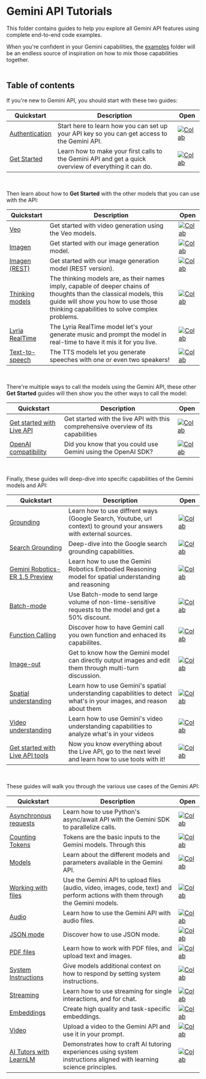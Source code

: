 # Gemini API Tutorials

This folder contains guides to help you explore all Gemini API features using complete end-to-end code examples.

When you're confident in your Gemini capabilities, the [examples](https://github.com/google-gemini/cookbook/tree/main/examples/) folder will be an endless source of inspiration on how to mix those capabilities together.
<br><br>

## Table of contents

If you're new to Gemini API, you should start with these two guides:

| Quickstart | Description | Open |
| -------- | ----------- | ---- |
| [Authentication](./Authentication.ipynb) | Start here to learn how you can set up your API key so you can get access to the Gemini API. | [![Colab](https://colab.research.google.com/assets/colab-badge.svg)](https://colab.research.google.com/github/google-gemini/cookbook/blob/main/quickstarts/Authentication.ipynb) |
| [Get Started](./Get_started.ipynb) | Learn how to make your first calls to the Gemini API and get a quick overview of everything it can do. | [![Colab](https://colab.research.google.com/assets/colab-badge.svg)](https://colab.research.google.com/github/google-gemini/cookbook/blob/main/quickstarts/Get_started.ipynb) |
<br>

Then learn about how to **Get Started** with the other models that you can use with the API:

| Quickstart | Description | Open |
| -------- | ----------- | ---- |
| [Veo](./Get_started_Veo.ipynb) | Get started with video generation using the Veo models. | [![Colab](https://colab.research.google.com/assets/colab-badge.svg)](https://colab.research.google.com/github/google-gemini/cookbook/blob/main/quickstarts/Get_started_Veo.ipynb) |
| [Imagen](./Get_started_imagen.ipynb) | Get started with our image generation model. | [![Colab](https://colab.research.google.com/assets/colab-badge.svg)](https://colab.research.google.com/github/google-gemini/cookbook/blob/main/quickstarts/Get_started_imagen.ipynb) |
| [Imagen (REST)](./Get_started_imagen_rest.ipynb) | Get started with our image generation model (REST version). | [![Colab](https://colab.research.google.com/assets/colab-badge.svg)](https://colab.research.google.com/github/google-gemini/cookbook/blob/main/quickstarts/Get_started_imagen_rest.ipynb) |
| [Thinking models](./Get_started_thinking.ipynb) | The thinking models are, as their names imply, capable of deeper chains of thoughts than the classical models, this guide will show you how to use those thinking capabilities to solve complex problems. | [![Colab](https://colab.research.google.com/assets/colab-badge.svg)](https://colab.research.google.com/github/google-gemini/cookbook/blob/main/quickstarts/Get_started_thinking.ipynb) |
| [Lyria RealTime](./Get_started_LyriaRealTime.ipynb) | The Lyria RealTime model let's your generate music and prompt the model in real-time to have it mis it for you live. | [![Colab](https://colab.research.google.com/assets/colab-badge.svg)](https://colab.research.google.com/github/google-gemini/cookbook/blob/main/quickstarts/Get_started_LyriaRealTime.ipynb) |
| [Text-to-speech](./Get_started_TTS.ipynb) | The TTS models let you generate speeches with one or even two speakers! | [![Colab](https://colab.research.google.com/assets/colab-badge.svg)](https://colab.research.google.com/github/google-gemini/cookbook/blob/main/quickstarts/Get_started_TTS.ipynb) |
<br>

There're multiple ways to call the models using the Gemini API, these other **Get Started** guides will then show you the other ways to call the model:

| Quickstart | Description | Open |
| -------- | ----------- | ---- |
| [Get started with Live API](./Get_started_LiveAPI.ipynb) | Get started with the live API with this comprehensive overview of its capabilities | [![Colab](https://colab.research.google.com/assets/colab-badge.svg)](https://colab.research.google.com/github/google-gemini/cookbook/blob/main/quickstarts/Get_started_LiveAPI.ipynb) |
| [OpenAI compatibility](./Get_started_OpenAI_Compatibility.ipynb) | Did you know that you could use Gemini using the OpenAI SDK? | [![Colab](https://colab.research.google.com/assets/colab-badge.svg)](https://colab.research.google.com/github/google-gemini/cookbook/blob/main/quickstarts/Get_started_OpenAI_Compatibility.ipynb) |
<br>

Finally, these guides will deep-dive into specific capabilities of the Gemini models and API:

| Quickstart | Description | Open |
| -------- | ----------- | ---- |
| [Grounding](./Grounding.ipynb) | Learn how to use diffrent ways (Google Search, Youtube, url context) to ground your answers with external sources. | [![Colab](https://colab.research.google.com/assets/colab-badge.svg)](https://colab.research.google.com/github/google-gemini/cookbook/blob/main/quickstarts/Grounding.ipynb) |
| [Search Grounding](./Search_Grounding.ipynb) | Deep-dive into the Google search grounding capabilities. | [![Colab](https://colab.research.google.com/assets/colab-badge.svg)](https://colab.research.google.com/github/google-gemini/cookbook/blob/main/quickstarts/Search_Grounding.ipynb) |
| [Gemini Robotics-ER 1.5 Preview](./gemini-robotics-er.ipynb) | Learn how to use the Gemini Robotics Embodied Reasoning model for spatial understanding and reasoning| [![Colab](https://colab.research.google.com/assets/colab-badge.svg)](https://colab.research.google.com/github/google-gemini/cookbook/blob/main/quickstarts/gemini-robotics-er.ipynb) |
| [Batch-mode](./Batch_mode.ipynb) | Use Batch-mode to send large volume of non-time-sensitive requests to the model and get a 50% discount. | [![Colab](https://colab.research.google.com/assets/colab-badge.svg)](https://colab.research.google.com/github/google-gemini/cookbook/blob/main/quickstarts/Batch_mode.ipynb) |
| [Function Calling](./Function_calling.ipynb) | Discover how to have Gemini call you own function and enhaced its capabilites. | [![Colab](https://colab.research.google.com/assets/colab-badge.svg)](https://colab.research.google.com/github/google-gemini/cookbook/blob/main/quickstarts/Function_calling.ipynb) |
| [Image-out](./Image_out.ipynb) | Get to know how the Gemini model can directly output images and edit them through multi-turn discussion. | [![Colab](https://colab.research.google.com/assets/colab-badge.svg)](https://colab.research.google.com/github/google-gemini/cookbook/blob/main/quickstarts/Image_out.ipynb) |
| [Spatial understanding](./Spatial_understanding.ipynb) | Learn how to use Gemini's spatial understanding capabilities to detect what's in your images, and reason about them | [![Colab](https://colab.research.google.com/assets/colab-badge.svg)](https://colab.research.google.com/github/google-gemini/cookbook/blob/main/quickstarts/Spatial_understanding.ipynb) |
| [Video understanding](./Video_understanding.ipynb) | Learn how to use Gemini's video understanding capabilities to analyze what's in your videos | [![Colab](https://colab.research.google.com/assets/colab-badge.svg)](https://colab.research.google.com/github/google-gemini/cookbook/blob/main/quickstarts/Video_understanding.ipynb) |
| [Get started with Live API tools](./Get_started_LiveAPI_tools.ipynb) | Now you know everything about the Live API, go to the next level and learn how to use tools with it! | [![Colab](https://colab.research.google.com/assets/colab-badge.svg)](https://colab.research.google.com/github/google-gemini/cookbook/blob/main/quickstarts/Get_started_LiveAPI_tools.ipynb) |
<br>

These guides will walk you through the various use cases of the Gemini API:

| Quickstart | Description | Open |
| -------- | ----------- | ---- |
| [Asynchronous requests](./Asynchronous_requests.ipynb) | Learn how to use Python's async/await API with the Gemini SDK to parallelize calls. | [![Colab](https://colab.research.google.com/assets/colab-badge.svg)](https://colab.research.google.com/github/google-gemini/cookbook/blob/main/quickstarts/Asynchronous_requests.ipynb) |
| [Counting Tokens](./Counting_Tokens.ipynb) | Tokens are the basic inputs to the Gemini models. Through this | [![Colab](https://colab.research.google.com/assets/colab-badge.svg)](https://colab.research.google.com/github/google-gemini/cookbook/blob/main/quickstarts/Counting_Tokens.ipynb) |
| [Models](./Models.ipynb) | Learn about the different models and parameters available in the Gemini API. | [![Colab](https://colab.research.google.com/assets/colab-badge.svg)](https://colab.research.google.com/github/google-gemini/cookbook/blob/main/quickstarts/Models.ipynb) |
| [Working with files](./File_API.ipynb) | Use the Gemini API to upload files (audio, video, images, code, text) and perform actions with them through the Gemini models. | [![Colab](https://colab.research.google.com/assets/colab-badge.svg)](https://colab.research.google.com/github/google-gemini/cookbook/blob/main/quickstarts/File_API.ipynb) |
| [Audio](./Audio.ipynb) | Learn how to use the Gemini API with audio files. | [![Colab](https://colab.research.google.com/assets/colab-badge.svg)](https://colab.research.google.com/github/google-gemini/cookbook/blob/main/quickstarts/Audio.ipynb) |
| [JSON mode](./JSON_mode.ipynb) | Discover how to use JSON mode. | [![Colab](https://colab.research.google.com/assets/colab-badge.svg)](https://colab.research.google.com/github/google-gemini/cookbook/blob/main/quickstarts/JSON_mode.ipynb) |
| [PDF files](./PDF_Files.ipynb) | Learn how to work with PDF files, and upload text and images. | [![Colab](https://colab.research.google.com/assets/colab-badge.svg)](https://colab.research.google.com/github/google-gemini/cookbook/blob/main/quickstarts/PDF_Files.ipynb) |
| [System Instructions](./System_instructions.ipynb) | Give models additional context on how to respond by setting system instructions. | [![Colab](https://colab.research.google.com/assets/colab-badge.svg)](https://colab.research.google.com/github/google-gemini/cookbook/blob/main/quickstarts/System_instructions.ipynb) |
| [Streaming](./Streaming.ipynb) | Learn how to use streaming for single interactions, and for chat. | [![Colab](https://colab.research.google.com/assets/colab-badge.svg)](https://colab.research.google.com/github/google-gemini/cookbook/blob/main/quickstarts/Streaming.ipynb) |
| [Embeddings](./Embeddings.ipynb) | Create high quality and task-specific embeddings. | [![Colab](https://colab.research.google.com/assets/colab-badge.svg)](https://colab.research.google.com/github/google-gemini/cookbook/blob.ipynb) |
| [Video](./Video_understanding.ipynb) | Upload a video to the Gemini API and use it in your prompt. | [![Colab](https://colab.research.google.com/assets/colab-badge.svg)](https://colab.research.google.com/github/google-gemini/cookbook/blob/main/quickstarts/Video_understanding.ipynb) |
| [AI Tutors with LearnLM](./Get_started_LearnLM.ipynb) | Demonstrates how to craft AI tutoring experiences using system instructions aligned with learning science principles. | [![Colab](https://colab.research.google.com/assets/colab-badge.svg)](https://colab.research.google.com/github/google-gemini/cookbook/blob/main/quickstarts/Get_started_LearnLM.ipynb) |
